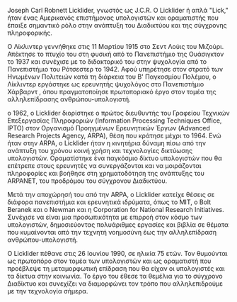 Joseph Carl Robnett Licklider, γνωστός ως J.C.R. Ο Licklider ή απλά "Lick," ήταν ένας Αμερικανός επιστήμονας υπολογιστών και οραματιστής που έπαιξε σημαντικό ρόλο στην ανάπτυξη του Διαδικτύου και της σύγχρονης πληροφορικής.

Ο Λίκλιντερ γεννήθηκε στις 11 Μαρτίου 1915 στο Σεντ Λούις του Μιζούρι. Απέκτησε το πτυχίο του στη φυσική από το Πανεπιστήμιο της Ουάσιγκτον το 1937 και συνέχισε με το διδακτορικό του στην ψυχολογία από το Πανεπιστήμιο του Ρότσεστερ το 1942. Αφού υπηρέτησε στον στρατό των Ηνωμένων Πολιτειών κατά τη διάρκεια του Β' Παγκοσμίου Πολέμου, ο Λίκλιντερ εργάστηκε ως ερευνητής ψυχολόγος στο Πανεπιστήμιο Χάρβαρντ , όπου πραγματοποίησε πρωτοποριακό έργο στον τομέα της αλληλεπίδρασης ανθρώπου-υπολογιστή.

ο 1962, ο Licklider διορίστηκε ο πρώτος διευθυντής του Γραφείου Τεχνικών Επεξεργασίας Πληροφοριών (Information Processing Techniques Office, IPTO) στον Οργανισμό Προηγμένων Ερευνητικών Έργων (Advanced Research Projects Agency, ARPA), θέση που κράτησε μέχρι το 1964. Ενώ ήταν στην ARPA, ο Licklider ήταν η κινητήρια δύναμη πίσω από την ανάπτυξη του χρόνου κοινή χρήση και τεχνολογίες δικτύωσης υπολογιστών. Οραματίστηκε ένα παγκόσμιο δίκτυο υπολογιστών που θα επέτρεπε στους ερευνητές να συνεργάζονται και να μοιράζονται πληροφορίες και βοήθησε στη χρηματοδότηση της ανάπτυξης του ARPANET, του προδρόμου του σύγχρονου Διαδικτύου.

Μετά την αποχώρησή του από την ARPA, ο Licklider κατείχε θέσεις σε διάφορα πανεπιστήμια και ερευνητικά ιδρύματα, όπως το MIT, ο Bolt Beranek και ο Newman και η Corporation for National Research Initiatives. Συνέχισε να είναι μια προσωπικότητα με επιρροή στον κόσμο των υπολογιστών, δημοσιεύοντας πολυάριθμες εργασίες και βιβλία σε θέματα που κυμαίνονται από την τεχνητή νοημοσύνη έως την αλληλεπίδραση ανθρώπου-υπολογιστή.

Ο Licklider πέθανε στις 26 Ιουνίου 1990, σε ηλικία 75 ετών. Τον θυμούνται ως πρωτοπόρο στον τομέα των υπολογιστών και ως οραματιστή που προέβλεψε τη μεταμορφωτική επίδραση που θα είχαν οι υπολογιστές και τα δίκτυα στην κοινωνία. Το έργο του έθεσε τα θεμέλια για το σύγχρονο Διαδίκτυο και συνεχίζει να διαμορφώνει τον τρόπο που αλληλεπιδρούμε με την τεχνολογία σήμερα.
